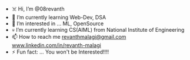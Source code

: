 - ☠️ Hi, I’m @08revanth
- 🔭 I’m currently learning Web-Dev, DSA
- 👀 I’m interested in ... ML, OpenSource 
- 💀 I’m currently learning CS(AIML) from National Institute of Engineering
- 📫 How to reach me revanthmalagi@gmail.com
                      www.linkedin.com/in/revanth-malagi
- ⚡ Fun fact: ... You won't be Interested!!!!

<!---
08revanth/08revanth is a ✨ special ✨ repository because its `README.md` (this file) appears on your GitHub profile.
You can click the Preview link to take a look at your changes.
--->
